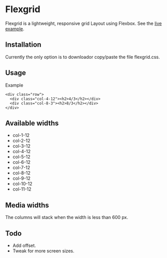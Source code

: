 # Flexgrid

Flexgrid is a lightweight, responsive grid Layout using Flexbox. See the [live example](https://flexgrid-ooqcloswib.now.sh).

## Installation
Currently the only option is to downloador copy/paste the file flexgrid.css.

## Usage
Example
````
<div class="row">
  <div class="col-4-12"><h2>4/3</h2></div>
  <div class="col-8-3"><h2>8/3</h2></div>
</div>
````

## Available widths
- col-1-12
- col-2-12
- col-3-12
- col-4-12
- col-5-12
- col-6-12
- col-7-12
- col-8-12
- col-9-12
- col-10-12
- col-11-12

## Media widths
The columns will stack when the width is less than 600 px.

## Todo
- Add offset.
- Tweak for more screen sizes.
